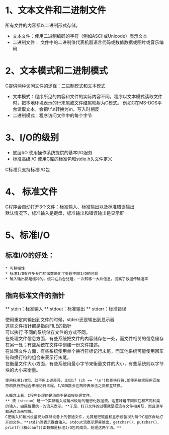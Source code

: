 # 1、文本文件和二进制文件
所有文件的内容都以二进制形式存储。
* 文本文件：使用二进制编码的字符（例如ASCII或Unicode）表示文本  
* 二进制文件： 文件中的二进制值代表机器语言代码或数值数据或图片或音乐编码  

# 2、文本模式和二进制模式 
C提供两种访问文件的途径：二进制模式和文本模式  
* 文本模式：程序所见的内容和文件的实际内容不同。程序以文本模式读取文件时，把本地环境表示的行末尾或文件结尾映射为C模式。
例如C在MS-DOS平台读取文本，会把\r\n转换为\n，写入时相反
* 二进制模式：程序访问文件中的每个字节  

# 3、I/O的级别  
* 底层I/O 使用操作系统提供的基本I/O服务  
* 标准高级I/O 使用C库的标准包和stdio.h头文件定义  

C标准只支持标准I/O包  

# 4、 标准文件  
C程序会自动打开3个文件：标准输入、标准输出以及标准错误输出  
默认情况下，标准输入是键盘，标准输出和错误输出是显示屏  

# 5、标准I/O
## 标准I/O的好处：
	* 可移植性  
	* 标准I/O有许多专门的函数简化了处理不同I/O的问题  
	* 输入输出都是缓冲的。缓冲在后台处理，一次转移一大块信息，提高了数据传输速率  

## 指向标准文件的指针
** stdin：标准输入
** stdout：标准输出
** stderr：标准错误


使用重定向输出到文件的时候，stderr还是输出到显示器  
这些文件指针都是指向FILE的指针  
	可以执行
	不同的系统储存文件的方式不同。  
	在处理文件信息方面，有些系统把文件的内容储存在一处，而文件相关的信息储存在另一处；有些系统在文件中创建一份文件描述。  
	在处理文件方面，有些系统使用单个换行符标记行末尾，而其他系统可能使用回车符和换行符的组合来表示行末尾。  
	在衡量文件大小方面，有些系统用最小字节来衡量文件的大小，有些系统则以字节块的大小来衡量。
	
	使用标准I/O包，就不用上述差异。比如if (ch == '\n')检查换行符,即使系统实际用回车符和换行符组合来标记行末尾，I/O函数会在两种表示法之间相互转换。  
	
	从概念上看，C程序处理的是流而不是直接处理文件。  
	** 流（stream）是一个实际输入或输出映射的理想化数据流。这意味着不同属性和不同种类的输入，由属性更统一的流来表示。**于是，打开文件的过程就是把流与文件相关联，而且读写都通过流来完成。  
	C把输入和输出设备视为存储设备上的普通文件，尤其是把键盘和显示设备视为每个C程序自动打开的文件。**stdin流表示键盘输入，stdout流表示屏幕输出。getchar()、putchar()、 printf()和scanf()函数都是标准I/O包的成员，处理这两个流。** 

## 